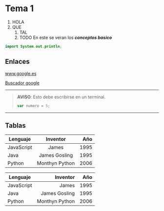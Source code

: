 # Tema 1

1. HOLA
2. QUE
   1. TAL
   2. TODO
En este se veran los ***conceptos basico***
```java
import System.out.println;


```
## Enlaces

www.google.es

[Buscador google](www.google.es)

--- 

> **AVISO**: Esto debe escribirse en un terminal.
>
>```javascript
> var numero = 5;
>```
---

## Tablas

Lenguaje   |   Inventor   |   Año
-----------|:--------------:|-----------:
JavaScript | James        | 1995
Java       | James Gosling| 1995
Python     | Monthyn Python | 2006

Lenguaje   |   Inventor   |   Año
-----------|--------------:|-----------:
JavaScript | James        | 1995
Java       | James Gosling| 1995
Python     | Monthyn Python | 2006
